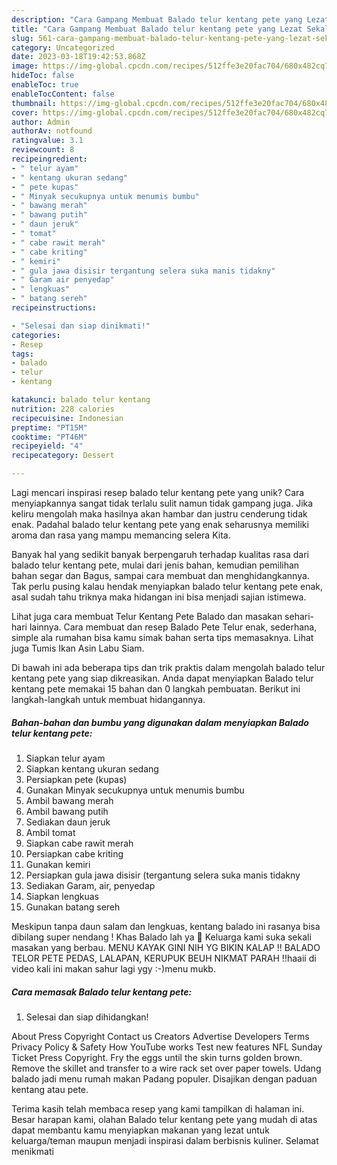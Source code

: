 ```yaml
---
description: "Cara Gampang Membuat Balado telur kentang pete yang Lezat Sekali"
title: "Cara Gampang Membuat Balado telur kentang pete yang Lezat Sekali"
slug: 561-cara-gampang-membuat-balado-telur-kentang-pete-yang-lezat-sekali
category: Uncategorized
date: 2023-03-18T19:42:53.868Z
image: https://img-global.cpcdn.com/recipes/512ffe3e20fac704/680x482cq70/balado-telur-kentang-pete-foto-resep-utama.jpg
hideToc: false
enableToc: true
enableTocContent: false
thumbnail: https://img-global.cpcdn.com/recipes/512ffe3e20fac704/680x482cq70/balado-telur-kentang-pete-foto-resep-utama.jpg
cover: https://img-global.cpcdn.com/recipes/512ffe3e20fac704/680x482cq70/balado-telur-kentang-pete-foto-resep-utama.jpg
author: Admin
authorAv: notfound
ratingvalue: 3.1
reviewcount: 8
recipeingredient:
- " telur ayam"
- " kentang ukuran sedang"
- " pete kupas"
- " Minyak secukupnya untuk menumis bumbu"
- " bawang merah"
- " bawang putih"
- " daun jeruk"
- " tomat"
- " cabe rawit merah"
- " cabe kriting"
- " kemiri"
- " gula jawa disisir tergantung selera suka manis tidakny"
- " Garam air penyedap"
- " lengkuas"
- " batang sereh"
recipeinstructions:

- "Selesai dan siap dinikmati!"
categories:
- Resep
tags:
- balado
- telur
- kentang

katakunci: balado telur kentang 
nutrition: 228 calories
recipecuisine: Indonesian
preptime: "PT15M"
cooktime: "PT46M"
recipeyield: "4"
recipecategory: Dessert

---
```





Lagi mencari inspirasi resep balado telur kentang pete yang unik? Cara menyiapkannya sangat tidak terlalu sulit namun tidak gampang juga. Jika keliru mengolah maka hasilnya akan hambar dan justru cenderung tidak enak. Padahal balado telur kentang pete yang enak seharusnya memiliki aroma dan rasa yang mampu memancing selera Kita.





Banyak hal yang sedikit banyak berpengaruh terhadap kualitas rasa dari balado telur kentang pete, mulai dari jenis bahan, kemudian pemilihan bahan segar dan Bagus, sampai cara membuat dan menghidangkannya. Tak perlu pusing kalau hendak menyiapkan balado telur kentang pete enak,      asal sudah tahu triknya maka hidangan ini bisa menjadi sajian istimewa.














Lihat juga cara membuat Telur Kentang Pete Balado dan masakan sehari-hari lainnya. Cara membuat dan resep Balado Pete Telur enak, sederhana, simple ala rumahan bisa kamu simak bahan serta tips memasaknya. Lihat juga Tumis Ikan Asin Labu Siam.






Di bawah ini ada beberapa tips dan trik praktis dalam mengolah balado telur kentang pete yang siap dikreasikan. Anda dapat menyiapkan Balado telur kentang pete memakai 15 bahan dan 0 langkah pembuatan. Berikut ini langkah-langkah untuk membuat hidangannya.

<!--inarticleads1-->

##### Bahan-bahan dan bumbu yang digunakan dalam menyiapkan Balado telur kentang pete:

1. Siapkan  telur ayam
1. Siapkan  kentang ukuran sedang
1. Persiapkan  pete (kupas)
1. Gunakan  Minyak secukupnya untuk menumis bumbu
1. Ambil  bawang merah
1. Ambil  bawang putih
1. Sediakan  daun jeruk
1. Ambil  tomat
1. Siapkan  cabe rawit merah
1. Persiapkan  cabe kriting
1. Gunakan  kemiri
1. Persiapkan  gula jawa disisir (tergantung selera suka manis tidakny
1. Sediakan  Garam, air, penyedap
1. Siapkan  lengkuas
1. Gunakan  batang sereh


Meskipun tanpa daun salam dan lengkuas, kentang balado ini rasanya bisa dibilang super nendang ! Khas Balado lah ya 🙂 Keluarga kami suka sekali masakan yang berbau. MENU KAYAK GINI NIH YG BIKIN KALAP !! BALADO TELOR PETE PEDAS, LALAPAN, KERUPUK BEUH NIKMAT PARAH !!haaii di video kali ini makan sahur lagi ygy :-)menu mukb. 

<!--inarticleads2-->

##### Cara memasak Balado telur kentang pete:


1. Selesai dan siap dihidangkan!

About Press Copyright Contact us Creators Advertise Developers Terms Privacy Policy &amp; Safety How YouTube works Test new features NFL Sunday Ticket Press Copyright. Fry the eggs until the skin turns golden brown. Remove the skillet and transfer to a wire rack set over paper towels. Udang balado jadi menu rumah makan Padang populer. Disajikan dengan paduan kentang atau pete. 

Terima kasih telah membaca resep yang kami tampilkan di halaman ini. Besar harapan kami, olahan Balado telur kentang pete yang mudah di atas dapat membantu kamu menyiapkan makanan yang lezat untuk keluarga/teman maupun menjadi inspirasi dalam berbisnis kuliner. Selamat menikmati
